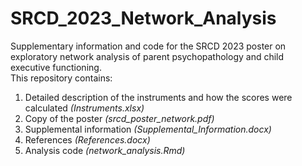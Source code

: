 # SRCD_2023_Network_Analysis
 Supplementary information and code for the SRCD 2023 poster on exploratory network analysis of parent psychopathology and child executive functioning.  
 This repository contains:  
 1. Detailed description of the instruments and how the scores were calculated _(Instruments.xlsx)_  
 2. Copy of the poster _(srcd_poster_network.pdf)_  
 3. Supplemental information _(Supplemental_Information.docx)_  
 4. References _(References.docx)_  
 5. Analysis code _(network_analysis.Rmd)_